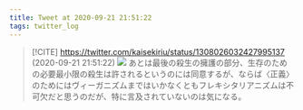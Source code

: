 ```yaml
---
title: Tweet at 2020-09-21 21:51:22
tags: twitter_log
---
```


> [!CITE] https://twitter.com/kaisekiriu/status/1308026032427995137 (2020-09-21 21:51:22)
> ![](https://twitter.com/kaisekiriu/status/1308026032427995137)
> あとは最後の殺生の擁護の部分、生存のための必要最小限の殺生は許されるというのには同意するが、ならば〈正義〉のためにはヴィーガニズムまではいかなくともフレキシタリアニズムは不可欠だと思うのだが、特に言及されていないのは気になる。
